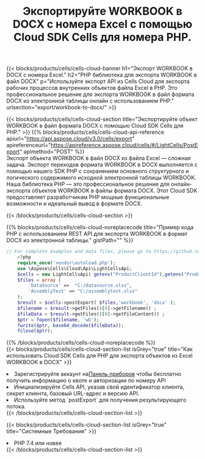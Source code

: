 ﻿---
title:  Экспортируйте WORKBOOK в DOCX с номера Excel с помощью Cloud SDK Cells для номера PHP.
description:  Aspose.Cells Cloud REST API поддерживает экспорт файлов формата {0} в {1} с помощью {2}.
kwords:
howto:
---
{{< blocks/products/cells/cells-cloud-banner h1="Экспорт WORKBOOK в DOCX с номера Excel." h2="PHP библиотека для экспорта WORKBOOK в файл DOCX" p="Используйте экспорт API из Cells Cloud для экспорта рабочих процессов внутренних объектов файла Excel в PHP. Это профессиональное решение для экспорта WORKBOOK в файл формата DOCX из электронной таблицы онлайн с использованием PHP." urlsection="export/workbook-to-docx/" >}}

{{< blocks/products/cells/cells-cloud-section title="Экспортируйте объект WORKBOOK в файл формата DOCX с помощью Cloud SDK Cells для PHP." >}}
{{% blocks/products/cells/cells-cloud-api-reference apiurl="https://api.aspose.cloud/v3.0/cells/export" apireferenceurl="https://apireference.aspose.cloud/cells/#/LightCells/PostExport" apimethod="POST" %}}
<br/>
Экспорт объекта WORKBOOK в файл DOCX из файла Excel — сложная задача. Экспорт переходов формата WORKBOOK в DOCX выполняется с помощью нашего SDK PHP с сохранением основного структурного и логического содержимого исходной электронной таблицы WORKBOOK. Наша библиотека PHP — это профессиональное решение для онлайн-экспорта объектов WORKBOOK в файлы формата DOCX. Этот Cloud SDK предоставляет разработчикам PHP мощные функциональные возможности и идеальный вывод в формате DOCX.

{{< /blocks/products/cells/cells-cloud-section >}}

{{% blocks/products/cells/cells-cloud-noreplacecode title="Пример кода PHP с использованием REST API для экспорта WORKBOOK в формат DOCX из электронной таблицы." gistPath="" %}}
  
```php
// For complete examples and data files, please go to https://github.com/aspose-cells-cloud/aspose-cells-cloud-php/
    <?php
    require_once('vendor\autoload.php');
    use \Aspose\Cells\Cloud\Api\LightCellsApi;
    $cells = new LightCellsApi( getenv("ProductClientId"),getenv("ProductClientSecret") );
    $files = array (
        'DataSource' =>  "C:/datasource.xlsx",
        'AssemblyTest' => "C:/assemblytest.xlsx"
    );
    $result = $cells->postExport( $files,'workbook', 'docx' );
    $filename = $result->getFiles()[0]->getFilename() ;
    $fileData = $result->getFiles()[0]->getFileContent() ;
    $ptr = fopen($filename, 'wb');
    fwrite($ptr, base64_decode($fileData));
    fclose($ptr);
```
   
{{% /blocks/products/cells/cells-cloud-noreplacecode %}}
<br/>
{{< blocks/products/cells/cells-cloud-section-list isGrey="true" title="Как использовать Cloud SDK Cells для PHP для экспорта объектов из Excel WORKBOOK в DOCX" >}}
<li> Зарегистрируйте аккаунт на<a href="https://dashboard.aspose.cloud/">Панель приборов</a> чтобы бесплатно получить информацию о квоте и авторизации по номеру API</li>
<li>Инициализируйте Cells API, указав свой идентификатор клиента, секрет клиента, базовый URL-адрес и версию API.</li>
<li>Используйте метод `postExport` для получения результирующего потока.</li>
{{< /blocks/products/cells/cells-cloud-section-list >}}

{{< blocks/products/cells/cells-cloud-section-list isGrey="true" title="Системные Требования" >}}
<li>PHP 7.4 или новее</li>
{{< /blocks/products/cells/cells-cloud-section-list >}}
